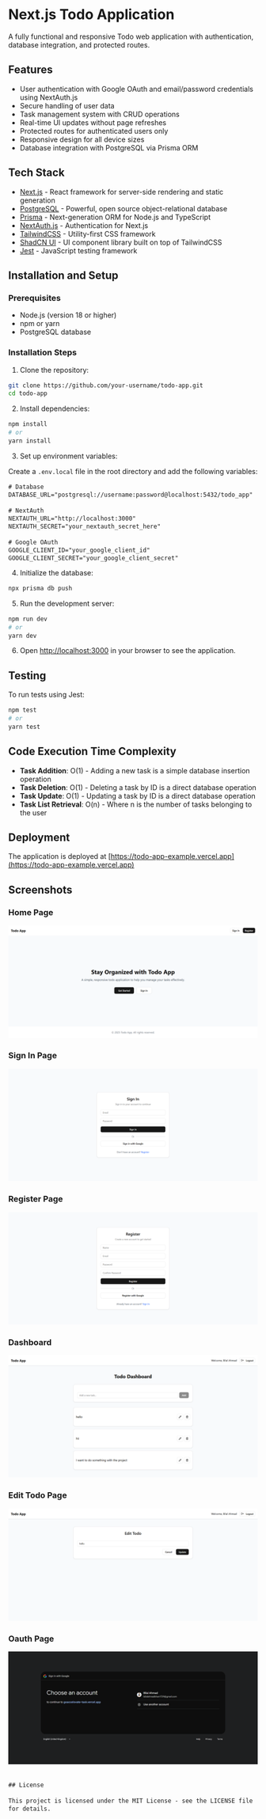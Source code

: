 # Next.js Todo Application

A fully functional and responsive Todo web application with authentication, database integration, and protected routes.

## Features

- User authentication with Google OAuth and email/password credentials using NextAuth.js
- Secure handling of user data
- Task management system with CRUD operations
- Real-time UI updates without page refreshes
- Protected routes for authenticated users only
- Responsive design for all device sizes
- Database integration with PostgreSQL via Prisma ORM

## Tech Stack

- [Next.js](https://nextjs.org/) - React framework for server-side rendering and static generation
- [PostgreSQL](https://www.postgresql.org/) - Powerful, open source object-relational database
- [Prisma](https://www.prisma.io/) - Next-generation ORM for Node.js and TypeScript
- [NextAuth.js](https://next-auth.js.org/) - Authentication for Next.js
- [TailwindCSS](https://tailwindcss.com/) - Utility-first CSS framework
- [ShadCN UI](https://ui.shadcn.com/) - UI component library built on top of TailwindCSS
- [Jest](https://jestjs.io/) - JavaScript testing framework

## Installation and Setup

### Prerequisites

- Node.js (version 18 or higher)
- npm or yarn
- PostgreSQL database

### Installation Steps

1. Clone the repository:

```bash
git clone https://github.com/your-username/todo-app.git
cd todo-app
```

2. Install dependencies:

```bash
npm install
# or
yarn install
```

3. Set up environment variables:

Create a `.env.local` file in the root directory and add the following variables:

```
# Database
DATABASE_URL="postgresql://username:password@localhost:5432/todo_app"

# NextAuth
NEXTAUTH_URL="http://localhost:3000"
NEXTAUTH_SECRET="your_nextauth_secret_here"

# Google OAuth
GOOGLE_CLIENT_ID="your_google_client_id"
GOOGLE_CLIENT_SECRET="your_google_client_secret"
```

4. Initialize the database:

```bash
npx prisma db push
```

5. Run the development server:

```bash
npm run dev
# or
yarn dev
```

6. Open [http://localhost:3000](http://localhost:3000) in your browser to see the application.

## Testing

To run tests using Jest:

```bash
npm test
# or
yarn test
```

## Code Execution Time Complexity

- **Task Addition**: O(1) - Adding a new task is a simple database insertion operation
- **Task Deletion**: O(1) - Deleting a task by ID is a direct database operation
- **Task Update**: O(1) - Updating a task by ID is a direct database operation
- **Task List Retrieval**: O(n) - Where n is the number of tasks belonging to the user

## Deployment

The application is deployed at [https://todo-app-example.vercel.app](https://todo-app-example.vercel.app)

## Screenshots

### Home Page

![Home Page](/public/img/home.png)

### Sign In Page

![Sign In Page](/public/img/signin.png)

### Register Page

![Register Page](/public/img/register.png)

### Dashboard

![Dashboard](/public/img/dashboard.png)

### Edit Todo Page

![Edit Todo Page](/public/img/edit.png)

### Oauth Page

![Edit Todo Page](/public/img/oauth.png)


```

## License

This project is licensed under the MIT License - see the LICENSE file for details.
